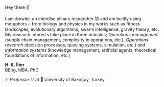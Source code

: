 Hey there :v:

I am  :bowtie: an interdisciplinary researcher :smiling_imp: and am boldly using metaphors :notes: from biology and physics in my works such as fitness landscapes, evolutionary algorithms, swarm intelligence, gravity theory, etc. My research interests take place in three domains; _Operations management_ (supply chain management, complexity in operations, etc.), _Operations research_ (decision processes, queuing systems, simulation, etc.) and _Information systems_ (knowledge management, artificial agents, theoretical foundations of information, etc.)

**H. K. İlter**  
BEng, MBA, PhD

✨ _Professor_ ✨ at :circus_tent: University of Bakırçay, Turkey

<!--
**hkilter/hkilter** is a ✨ _special_ ✨ repository because its `README.md` (this file) appears on your GitHub profile.

Here are some ideas to get you started:

- 🔭 I’m currently working on :circus_tent: University of Bakırçay
- 🌱 I’m currently learning :milky_way:
- 👯 I’m looking to collaborate on something
- 🤔 I’m looking for help with nothing
- 💬 Ask me about anything
- 📫 How to reach me: :link:
- 😄 Pronouns: ...
- ⚡ Fun fact: ...
-->
